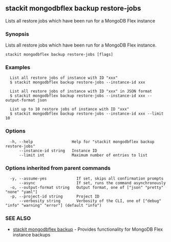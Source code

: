 ## stackit mongodbflex backup restore-jobs

Lists all restore jobs which have been run for a MongoDB Flex instance

### Synopsis

Lists all restore jobs which have been run for a MongoDB Flex instance.

```
stackit mongodbflex backup restore-jobs [flags]
```

### Examples

```
  List all restore jobs of instance with ID "xxx"
  $ stackit mongodbflex backup restore-jobs --instance-id xxx

  List all restore jobs of instance with ID "xxx" in JSON format
  $ stackit mongodbflex backup restore-jobs --instance-id xxx --output-format json

  List up to 10 restore jobs of instance with ID "xxx"
  $ stackit mongodbflex backup restore-jobs --instance-id xxx --limit 10
```

### Options

```
  -h, --help                 Help for "stackit mongodbflex backup restore-jobs"
      --instance-id string   Instance ID
      --limit int            Maximum number of entries to list
```

### Options inherited from parent commands

```
  -y, --assume-yes             If set, skips all confirmation prompts
      --async                  If set, runs the command asynchronously
  -o, --output-format string   Output format, one of ["json" "pretty" "none" "yaml"]
  -p, --project-id string      Project ID
      --verbosity string       Verbosity of the CLI, one of ["debug" "info" "warning" "error"] (default "info")
```

### SEE ALSO

* [stackit mongodbflex backup](./stackit_mongodbflex_backup.md)	 - Provides functionality for MongoDB Flex instance backups

